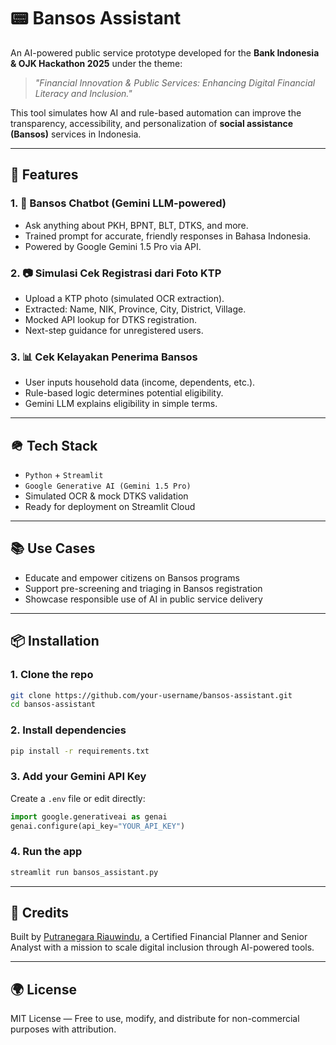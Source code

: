 # 📟 Bansos Assistant

An AI-powered public service prototype developed for the **Bank Indonesia & OJK Hackathon 2025** under the theme:

> *"Financial Innovation & Public Services: Enhancing Digital Financial Literacy and Inclusion."*

This tool simulates how AI and rule-based automation can improve the transparency, accessibility, and personalization of **social assistance (Bansos)** services in Indonesia.

---

## 🚀 Features

### 1. 🤖 Bansos Chatbot (Gemini LLM-powered)

* Ask anything about PKH, BPNT, BLT, DTKS, and more.
* Trained prompt for accurate, friendly responses in Bahasa Indonesia.
* Powered by Google Gemini 1.5 Pro via API.

### 2. 📷 Simulasi Cek Registrasi dari Foto KTP

* Upload a KTP photo (simulated OCR extraction).
* Extracted: Name, NIK, Province, City, District, Village.
* Mocked API lookup for DTKS registration.
* Next-step guidance for unregistered users.

### 3. 📊 Cek Kelayakan Penerima Bansos

* User inputs household data (income, dependents, etc.).
* Rule-based logic determines potential eligibility.
* Gemini LLM explains eligibility in simple terms.

---

## 🪖 Tech Stack

* `Python` + `Streamlit`
* `Google Generative AI (Gemini 1.5 Pro)`
* Simulated OCR & mock DTKS validation
* Ready for deployment on Streamlit Cloud

---

## 📚 Use Cases

* Educate and empower citizens on Bansos programs
* Support pre-screening and triaging in Bansos registration
* Showcase responsible use of AI in public service delivery

---

## 📦 Installation

### 1. Clone the repo

```bash
git clone https://github.com/your-username/bansos-assistant.git
cd bansos-assistant
```

### 2. Install dependencies

```bash
pip install -r requirements.txt
```

### 3. Add your Gemini API Key

Create a `.env` file or edit directly:

```python
import google.generativeai as genai
genai.configure(api_key="YOUR_API_KEY")
```

### 4. Run the app

```bash
streamlit run bansos_assistant.py
```

---

## 🌟 Credits

Built by [Putranegara Riauwindu](https://github.com/PRiauwindu), a Certified Financial Planner and Senior Analyst with a mission to scale digital inclusion through AI-powered tools.

---

## 🌍 License

MIT License — Free to use, modify, and distribute for non-commercial purposes with attribution.
